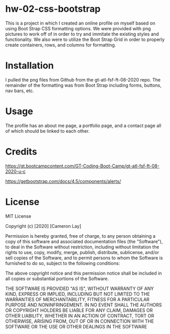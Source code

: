 # hw-02-css-bootstrap
This is a project in which I created an online profile on myself based on using Boot Strap CSS formatting options. We were provided with png pictures to work off of in order to try and immitate the existing styles and functionality. We also were to utilize the Boot Strap Grid in order to properly create containers, rows, and columns for formatting.  

# Installation

I pulled the png files from Github from the gt-atl-fsf-ft-08-2020 repo. The remainder of the formatting was from Boot Strap including forms, buttons, nav bars, etc. 

# Usage
The profile has an about me page, a portfolio page, and a contact page all of which should be linked to each other. 

# Credits
https://gt.bootcampcontent.com/GT-Coding-Boot-Camp/gt-atl-fsf-ft-08-2020-u-c

https://getbootstrap.com/docs/4.5/components/alerts/



# License
MIT License

Copyright (c) [2020] [Cameron Lay]

Permission is hereby granted, free of charge, to any person obtaining a copy
of this software and associated documentation files (the "Software"), to deal
in the Software without restriction, including without limitation the rights
to use, copy, modify, merge, publish, distribute, sublicense, and/or sell
copies of the Software, and to permit persons to whom the Software is
furnished to do so, subject to the following conditions:

The above copyright notice and this permission notice shall be included in all
copies or substantial portions of the Software.

THE SOFTWARE IS PROVIDED "AS IS", WITHOUT WARRANTY OF ANY KIND, EXPRESS OR
IMPLIED, INCLUDING BUT NOT LIMITED TO THE WARRANTIES OF MERCHANTABILITY,
FITNESS FOR A PARTICULAR PURPOSE AND NONINFRINGEMENT. IN NO EVENT SHALL THE
AUTHORS OR COPYRIGHT HOLDERS BE LIABLE FOR ANY CLAIM, DAMAGES OR OTHER
LIABILITY, WHETHER IN AN ACTION OF CONTRACT, TORT OR OTHERWISE, ARISING FROM,
OUT OF OR IN CONNECTION WITH THE SOFTWARE OR THE USE OR OTHER DEALINGS IN THE
SOFTWARE